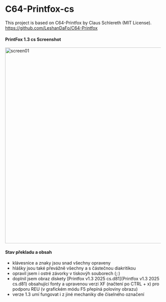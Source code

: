 # C64-Printfox-cs
This project is based on C64-Printfox by Claus Schlereth (MIT License).
<br />https://github.com/LeshanDaFo/C64-Printfox

#### PrintFox 1.3 cs Screenshot
<img width="845" height="636" alt="screen01" src="https://github.com/user-attachments/assets/8da4f173-f14b-4458-936c-93abaf0aa9bd" />

#### Stav překladu a obsah
- klávesnice a znaky jsou snad všechny opraveny
- hlášky jsou také převážně všechny a s částečnou diakritikou
- opravil jsem i ostré závorky v tiskovýh souborech (;:)
- doplnil jsem obraz diskety [Printfox v1.3 2025 cs.d81](Printfox v1.3 2025 cs.d81) obsahující fonty a upravenou verzi XF (načtení po CTRL + x) pro podporu REU (v grafickém módu F5 přepíná poloviny obrazu)
- verze 1.3 umí fungovat i z jiné mechaniky dle číselného označení
